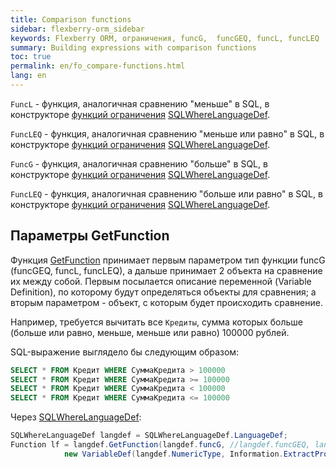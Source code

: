 ```yaml
---
title: Comparison functions
sidebar: flexberry-orm_sidebar
keywords: Flexberry ORM, ограничения, funcG,  funcGEQ, funcL, funcLEQ
summary: Building expressions with comparison functions
toc: true
permalink: en/fo_compare-functions.html
lang: en
---
```


`FuncL` - функция, аналогичная сравнению "меньше" в SQL, в конструкторе [функций ограничения](fo_limit-function.html) [SQLWhereLanguageDef](fo_function-list.html).

`FuncLEQ` - функция, аналогичная сравнению "меньше или равно" в SQL, в конструкторе [функций ограничения](fo_limit-function.html) [SQLWhereLanguageDef](fo_function-list.html).

`FuncG` - функция, аналогичная сравнению "больше" в SQL, в конструкторе [функций ограничения](fo_limit-function.html) [SQLWhereLanguageDef](fo_function-list.html).

`FuncLEQ` - функция, аналогичная сравнению "больше или равно" в SQL, в конструкторе [функций ограничения](fo_limit-function.html) [SQLWhereLanguageDef](fo_function-list.html).

## Параметры GetFunction

Функция [GetFunction](fo_function-list.html) принимает первым параметром тип функции funcG (funcGEQ, funcL, funcLEQ), а дальше принимает 2 объекта на сравнение их между собой. Первым посылается описание переменной (Variable Definition), по которому будут определяться объекты для сравнения; а вторым параметром - объект, с которым будет происходить сравнение.

Например, требуется вычитать все `Кредиты`, сумма которых больше (больше или равно, меньше, меньше или равно) 100000 рублей.

SQL-выражение выглядело бы следующим образом:

```sql
SELECT * FROM Кредит WHERE СуммаКредита > 100000
SELECT * FROM Кредит WHERE СуммаКредита >= 100000
SELECT * FROM Кредит WHERE СуммаКредита < 100000
SELECT * FROM Кредит WHERE СуммаКредита <= 100000
```

Через [SQLWhereLanguageDef](fo_function-list.html):

```csharp
SQLWhereLanguageDef langdef = SQLWhereLanguageDef.LanguageDef;
Function lf = langdef.GetFunction(langdef.funcG, //langdef.funcGEQ, langdef.funcL, langdef.funcLEQ
			new VariableDef(langdef.NumericType, Information.ExtractPropertyPath<Кредит>(x => x.СуммаКредита)), 100000);
```
